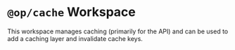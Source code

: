 # `@op/cache` Workspace

This workspace manages caching (primarily for the API) and can be used to add a caching layer and invalidate cache keys.
